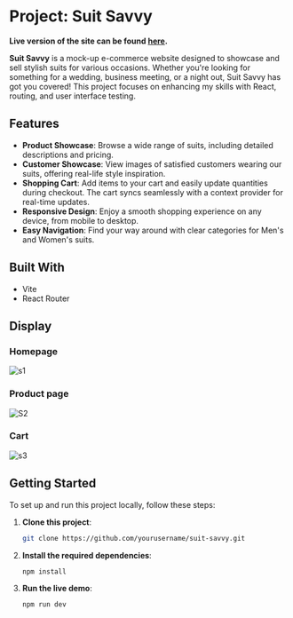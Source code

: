 # Project: Suit Savvy

**Live version of the site can be found [here](https://shopping-cart-flax-beta.vercel.app/).**

**Suit Savvy** is a mock-up e-commerce website designed to showcase and sell stylish suits for various occasions. Whether you're looking for something for a wedding, business meeting, or a night out, Suit Savvy has got you covered! This project focuses on enhancing my skills with React, routing, and user interface testing.

## Features

- **Product Showcase**: Browse a wide range of suits, including detailed descriptions and pricing.
- **Customer Showcase**: View images of satisfied customers wearing our suits, offering real-life style inspiration.
- **Shopping Cart**: Add items to your cart and easily update quantities during checkout. The cart syncs seamlessly with a context provider for real-time updates.
- **Responsive Design**: Enjoy a smooth shopping experience on any device, from mobile to desktop.
- **Easy Navigation**: Find your way around with clear categories for Men's and Women's suits.

## Built With

- Vite
- React Router

## Display

### Homepage
![s1](https://github.com/user-attachments/assets/72e91287-669d-499e-be27-f65041be2013)
### Product page
![S2](https://github.com/user-attachments/assets/9fcd2ea8-cd53-4213-bff3-d44374a15907)
### Cart
![s3](https://github.com/user-attachments/assets/afd98dbe-98ae-4263-9cb6-afeb6a246eac)

## Getting Started

To set up and run this project locally, follow these steps:

1. **Clone this project**:
   ```bash
   git clone https://github.com/yourusername/suit-savvy.git

2. **Install the required dependencies**:
   ```bash
   npm install

3. **Run the live demo**:
   ```bash
   npm run dev
